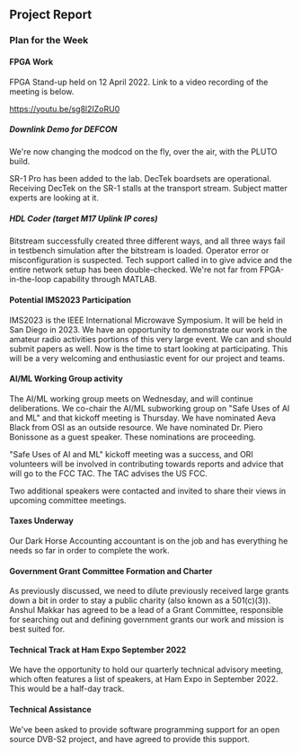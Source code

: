 ## Project Report

### Plan for the Week

#### FPGA Work

FPGA Stand-up held on 12 April 2022. Link to a video recording of the meeting is below.

https://youtu.be/sg8l2IZoRU0

##### Downlink Demo for DEFCON

We're now changing the modcod on the fly, over the air, with the PLUTO build. 

SR-1 Pro has been added to the lab. DecTek boardsets are operational. Receiving DecTek on the SR-1 stalls at the transport stream. Subject matter experts are looking at it. 

##### HDL Coder (target M17 Uplink IP cores)

Bitstream successfully created three different ways, and all three ways fail in testbench simulation after the bitstream is loaded. Operator error or misconfiguration is suspected. Tech support called in to give advice and the entire network setup has been double-checked. We're not far from FPGA-in-the-loop capability through MATLAB. 

#### Potential IMS2023 Participation

IMS2023 is the IEEE International Microwave Symposium. It will be held in San Diego in 2023. We have an opportunity to demonstrate our work in the amateur radio activities portions of this very large event. We can and should submit papers as well. Now is the time to start looking at participating. This will be a very welcoming and enthusiastic event for our project and teams. 

#### AI/ML Working Group activity

The AI/ML working group meets on Wednesday, and will continue deliberations. 
We co-chair the AI/ML subworking group on "Safe Uses of AI and ML" and that kickoff meeting is Thursday. 
We have nominated Aeva Black from OSI as an outside resource. 
We have nominated Dr. Piero Bonissone as a guest speaker. 
These nominations are proceeding. 

"Safe Uses of AI and ML" kickoff meeting was a success, and ORI volunteers will be involved in contributing towards reports and advice that will go to the FCC TAC. The TAC advises the US FCC. 

Two additional speakers were contacted and invited to share their views in upcoming committee meetings. 

#### Taxes Underway

Our Dark Horse Accounting accountant is on the job and has everything he needs so far in order to complete the work. 

#### Government Grant Committee Formation and Charter

As previously discussed, we need to dilute previously received large grants down a bit in order to stay a public charity (also known as a 501(c)(3)). Anshul Makkar has agreed to be a lead of a Grant Committee, responsible for searching out and defining government grants our work and mission is best suited for. 

#### Technical Track at Ham Expo September 2022

We have the opportunity to hold our quarterly technical advisory meeting, which often features a list of speakers, at Ham Expo in September 2022. This would be a half-day track. 

#### Technical Assistance

We've been asked to provide software programming support for an open source DVB-S2 project, and have agreed to provide this support. 
